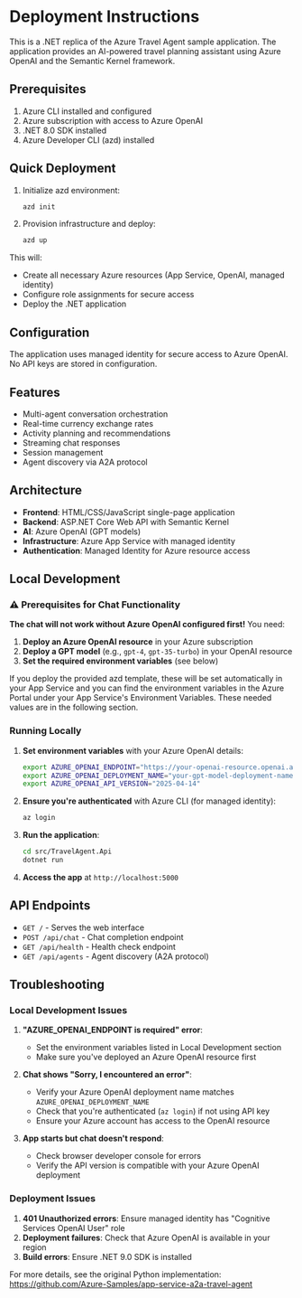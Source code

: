 # Deployment Instructions

This is a .NET replica of the Azure Travel Agent sample application. The application provides an AI-powered travel planning assistant using Azure OpenAI and the Semantic Kernel framework.

## Prerequisites

1. Azure CLI installed and configured
2. Azure subscription with access to Azure OpenAI
3. .NET 8.0 SDK installed
4. Azure Developer CLI (azd) installed

## Quick Deployment

1. Initialize azd environment:
   ```bash
   azd init
   ```

2. Provision infrastructure and deploy:
   ```bash
   azd up
   ```

This will:
- Create all necessary Azure resources (App Service, OpenAI, managed identity)
- Configure role assignments for secure access
- Deploy the .NET application

## Configuration

The application uses managed identity for secure access to Azure OpenAI. No API keys are stored in configuration.

## Features

- Multi-agent conversation orchestration
- Real-time currency exchange rates
- Activity planning and recommendations
- Streaming chat responses
- Session management
- Agent discovery via A2A protocol

## Architecture

- **Frontend**: HTML/CSS/JavaScript single-page application
- **Backend**: ASP.NET Core Web API with Semantic Kernel
- **AI**: Azure OpenAI (GPT models)
- **Infrastructure**: Azure App Service with managed identity
- **Authentication**: Managed Identity for Azure resource access

## Local Development

### ⚠️ Prerequisites for Chat Functionality

**The chat will not work without Azure OpenAI configured first!** You need:

1. **Deploy an Azure OpenAI resource** in your Azure subscription
2. **Deploy a GPT model** (e.g., `gpt-4`, `gpt-35-turbo`) in your OpenAI resource  
3. **Set the required environment variables** (see below)

If you deploy the provided azd template, these will be set automatically in your App Service and you can find the environment variables in the Azure Portal under your App Service's Environment Variables. These needed values are in the following section.

### Running Locally

1. **Set environment variables** with your Azure OpenAI details:
   ```bash
   export AZURE_OPENAI_ENDPOINT="https://your-openai-resource.openai.azure.com/"
   export AZURE_OPENAI_DEPLOYMENT_NAME="your-gpt-model-deployment-name"  
   export AZURE_OPENAI_API_VERSION="2025-04-14"
   ```

2. **Ensure you're authenticated** with Azure CLI (for managed identity):
   ```bash
   az login
   ```

3. **Run the application**:
   ```bash
   cd src/TravelAgent.Api
   dotnet run
   ```

4. **Access the app** at `http://localhost:5000`

## API Endpoints

- `GET /` - Serves the web interface
- `POST /api/chat` - Chat completion endpoint
- `GET /api/health` - Health check endpoint
- `GET /api/agents` - Agent discovery (A2A protocol)

## Troubleshooting

### Local Development Issues

1. **"AZURE_OPENAI_ENDPOINT is required" error**: 
   - Set the environment variables listed in Local Development section
   - Make sure you've deployed an Azure OpenAI resource first

2. **Chat shows "Sorry, I encountered an error"**: 
   - Verify your Azure OpenAI deployment name matches `AZURE_OPENAI_DEPLOYMENT_NAME`
   - Check that you're authenticated (`az login`) if not using API key
   - Ensure your Azure account has access to the OpenAI resource

3. **App starts but chat doesn't respond**: 
   - Check browser developer console for errors
   - Verify the API version is compatible with your Azure OpenAI deployment

### Deployment Issues

1. **401 Unauthorized errors**: Ensure managed identity has "Cognitive Services OpenAI User" role
2. **Deployment failures**: Check that Azure OpenAI is available in your region  
3. **Build errors**: Ensure .NET 9.0 SDK is installed

For more details, see the original Python implementation: https://github.com/Azure-Samples/app-service-a2a-travel-agent